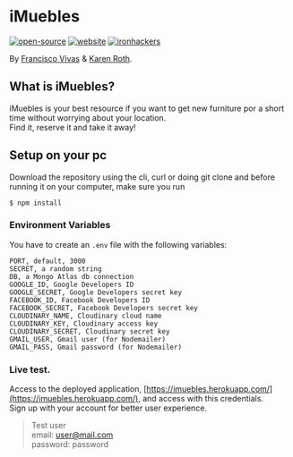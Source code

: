 # iMuebles

<a href=""><img alt="open-source" src="https://img.shields.io/badge/Open%20Source-%F0%9F%A7%A1-orange"></a>
<a href=""><img alt="website" src="https://img.shields.io/badge/Website-%F0%9F%92%BB-lightgrey"></a>
<a href=""><img alt="ironhackers" src="https://img.shields.io/badge/Ironhackers-WebDev-%2300b4FF"></a>

By [Francisco Vivas](https://www.linkedin.com/in/vivas-francisco/) & [Karen Roth](https://github.com/KarenRoth).

## What is iMuebles?

iMuebles is your best resource if you want to get new furniture por a short time without worrying about your location. <br>
Find it, reserve it and take it away!

## Setup on your pc

Download the repository using the cli, curl or doing git clone and before running it on your computer, make sure you run

```
$ npm install
```

### Environment Variables

You have to create an `.env` file with the following variables:

```
PORT, default, 3000
SECRET, a random string
DB, a Mongo Atlas db connection
GOOGLE_ID, Google Developers ID
GOOGLE_SECRET, Google Developers secret key
FACEBOOK_ID, Facebook Developers ID
FACEBOOK_SECRET, Facebook Developers secret key
CLOUDINARY_NAME, Cloudinary cloud name
CLOUDINARY_KEY, Cloudinary access key
CLOUDINARY_SECRET, Cloudinary secret key
GMAIL_USER, Gmail user (for Nodemailer)
GMAIL_PASS, Gmail password (for Nodemailer)
```

### Live test.

Access to the deployed application, [https://imuebles.herokuapp.com/](https://imuebles.herokuapp.com/), and access with this credentials. <br>
Sign up with your account for better user experience.

> Test user <br>
> email: user@mail.com <br>
> password: password <br>
